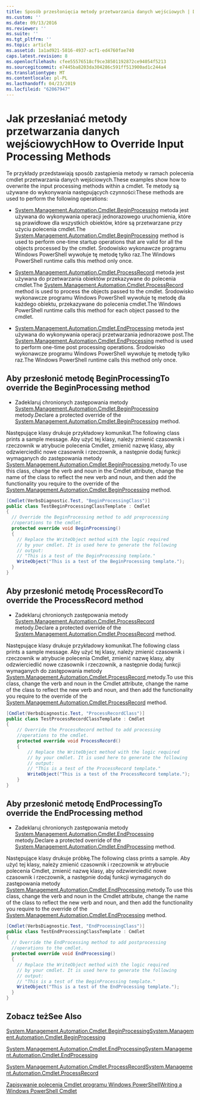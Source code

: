 ```yaml
---
title: Sposób przesłonięcia metody przetwarzania danych wejściowych | Dokumentacja firmy Microsoft
ms.custom: ''
ms.date: 09/13/2016
ms.reviewer: ''
ms.suite: ''
ms.tgt_pltfrm: ''
ms.topic: article
ms.assetid: 1a1ad921-5816-4937-acf1-ed4760fae740
caps.latest.revision: 8
ms.openlocfilehash: cfee55576518cf9ce38501192872ce94054f5213
ms.sourcegitcommit: e7445ba8203da304286c591ff513900ad1c244a4
ms.translationtype: MT
ms.contentlocale: pl-PL
ms.lasthandoff: 04/23/2019
ms.locfileid: "62067947"
---
```

# <a name="how-to-override-input-processing-methods"></a><span data-ttu-id="5613b-102">Jak przesłaniać metody przetwarzania danych wejściowych</span><span class="sxs-lookup"><span data-stu-id="5613b-102">How to Override Input Processing Methods</span></span>

<span data-ttu-id="5613b-103">Te przykłady przedstawiają sposób zastąpienia metody w ramach polecenia cmdlet przetwarzania danych wejściowych.</span><span class="sxs-lookup"><span data-stu-id="5613b-103">These examples show how to overwrite the input processing methods within a cmdlet.</span></span> <span data-ttu-id="5613b-104">Te metody są używane do wykonywania następujących czynności:</span><span class="sxs-lookup"><span data-stu-id="5613b-104">These methods are used to perform the following operations:</span></span>

- <span data-ttu-id="5613b-105">[System.Management.Automation.Cmdlet.BeginProcessing](/dotnet/api/System.Management.Automation.Cmdlet.BeginProcessing) metoda jest używana do wykonywania operacji jednorazowego uruchomienia, które są prawidłowe dla wszystkich obiektów, które są przetwarzane przy użyciu polecenia cmdlet.</span><span class="sxs-lookup"><span data-stu-id="5613b-105">The [System.Management.Automation.Cmdlet.BeginProcessing](/dotnet/api/System.Management.Automation.Cmdlet.BeginProcessing) method is used to perform one-time startup operations that are valid for all the objects processed by the cmdlet.</span></span> <span data-ttu-id="5613b-106">Środowisko wykonawcze programu Windows PowerShell wywołuje tę metodę tylko raz.</span><span class="sxs-lookup"><span data-stu-id="5613b-106">The Windows PowerShell runtime calls this method only once.</span></span>

- <span data-ttu-id="5613b-107">[System.Management.Automation.Cmdlet.ProcessRecord](/dotnet/api/System.Management.Automation.Cmdlet.ProcessRecord) metoda jest używana do przetwarzania obiektów przekazywane do polecenia cmdlet.</span><span class="sxs-lookup"><span data-stu-id="5613b-107">The [System.Management.Automation.Cmdlet.ProcessRecord](/dotnet/api/System.Management.Automation.Cmdlet.ProcessRecord) method is used to process the objects passed to the cmdlet.</span></span> <span data-ttu-id="5613b-108">Środowisko wykonawcze programu Windows PowerShell wywołuje tę metodę dla każdego obiektu, przekazywane do polecenia cmdlet.</span><span class="sxs-lookup"><span data-stu-id="5613b-108">The Windows PowerShell runtime calls this method for each object passed to the cmdlet.</span></span>

- <span data-ttu-id="5613b-109">[System.Management.Automation.Cmdlet.EndProcessing](/dotnet/api/System.Management.Automation.Cmdlet.EndProcessing) metoda jest używana do wykonywania operacji przetwarzania jednorazowe post.</span><span class="sxs-lookup"><span data-stu-id="5613b-109">The [System.Management.Automation.Cmdlet.EndProcessing](/dotnet/api/System.Management.Automation.Cmdlet.EndProcessing) method is used to perform one-time post processing operations.</span></span> <span data-ttu-id="5613b-110">Środowisko wykonawcze programu Windows PowerShell wywołuje tę metodę tylko raz.</span><span class="sxs-lookup"><span data-stu-id="5613b-110">The Windows PowerShell runtime calls this method only once.</span></span>

## <a name="to-override-the-beginprocessing-method"></a><span data-ttu-id="5613b-111">Aby przesłonić metodę BeginProcessing</span><span class="sxs-lookup"><span data-stu-id="5613b-111">To override the BeginProcessing method</span></span>

- <span data-ttu-id="5613b-112">Zadeklaruj chronionych zastępowania metody [System.Management.Automation.Cmdlet.BeginProcessing](/dotnet/api/System.Management.Automation.Cmdlet.BeginProcessing) metody.</span><span class="sxs-lookup"><span data-stu-id="5613b-112">Declare a protected override of the [System.Management.Automation.Cmdlet.BeginProcessing](/dotnet/api/System.Management.Automation.Cmdlet.BeginProcessing) method.</span></span>

<span data-ttu-id="5613b-113">Następujące klasy drukuje przykładowy komunikat.</span><span class="sxs-lookup"><span data-stu-id="5613b-113">The following class prints a sample message.</span></span> <span data-ttu-id="5613b-114">Aby użyć tej klasy, należy zmienić czasownik i rzeczownik w atrybucie polecenia Cmdlet, zmienić nazwę klasy, aby odzwierciedlić nowe czasownik i rzeczownik, a następnie dodaj funkcji wymaganych do zastępowania metody [System.Management.Automation.Cmdlet.BeginProcessing ](/dotnet/api/System.Management.Automation.Cmdlet.BeginProcessing) metody.</span><span class="sxs-lookup"><span data-stu-id="5613b-114">To use this class, change the verb and noun in the Cmdlet attribute, change the name of the class to reflect the new verb and noun, and then add the functionality you require to the override of the [System.Management.Automation.Cmdlet.BeginProcessing](/dotnet/api/System.Management.Automation.Cmdlet.BeginProcessing) method.</span></span>

```csharp
[Cmdlet(VerbsDiagnostic.Test, "BeginProcessingClass")]
public class TestBeginProcessingClassTemplate : Cmdlet
{
  // Override the BeginProcessing method to add preprocessing
  //operations to the cmdlet.
  protected override void BeginProcessing()
  {
    // Replace the WriteObject method with the logic required
    // by your cmdlet. It is used here to generate the following
    // output:
    // "This is a test of the BeginProcessing template."
    WriteObject("This is a test of the BeginProcessing template.");
  }
}
```

## <a name="to-override-the-processrecord-method"></a><span data-ttu-id="5613b-115">Aby przesłonić metodę ProcessRecord</span><span class="sxs-lookup"><span data-stu-id="5613b-115">To override the ProcessRecord method</span></span>

- <span data-ttu-id="5613b-116">Zadeklaruj chronionych zastępowania metody [System.Management.Automation.Cmdlet.ProcessRecord](/dotnet/api/System.Management.Automation.Cmdlet.ProcessRecord) metody.</span><span class="sxs-lookup"><span data-stu-id="5613b-116">Declare a protected override of the [System.Management.Automation.Cmdlet.ProcessRecord](/dotnet/api/System.Management.Automation.Cmdlet.ProcessRecord) method.</span></span>

<span data-ttu-id="5613b-117">Następujące klasy drukuje przykładowy komunikat.</span><span class="sxs-lookup"><span data-stu-id="5613b-117">The following class prints a sample message.</span></span> <span data-ttu-id="5613b-118">Aby użyć tej klasy, należy zmienić czasownik i rzeczownik w atrybucie polecenia Cmdlet, zmienić nazwę klasy, aby odzwierciedlić nowe czasownik i rzeczownik, a następnie dodaj funkcji wymaganych do zastępowania metody [System.Management.Automation.Cmdlet.ProcessRecord ](/dotnet/api/System.Management.Automation.Cmdlet.ProcessRecord) metody.</span><span class="sxs-lookup"><span data-stu-id="5613b-118">To use this class, change the verb and noun in the Cmdlet attribute, change the name of the class to reflect the new verb and noun, and then add the functionality you require to the override of the [System.Management.Automation.Cmdlet.ProcessRecord](/dotnet/api/System.Management.Automation.Cmdlet.ProcessRecord) method.</span></span>

```csharp
[Cmdlet(VerbsDiagnostic.Test, "ProcessRecordClass")]
public class TestProcessRecordClassTemplate : Cmdlet
{
    // Override the ProcessRecord method to add processing
    //operations to the cmdlet.
    protected override void ProcessRecord()
    {
        // Replace the WriteObject method with the logic required
        // by your cmdlet. It is used here to generate the following
        // output:
        // "This is a test of the ProcessRecord template."
        WriteObject("This is a test of the ProcessRecord template.");
    }
}

```

## <a name="to-override-the-endprocessing-method"></a><span data-ttu-id="5613b-119">Aby przesłonić metodę EndProcessing</span><span class="sxs-lookup"><span data-stu-id="5613b-119">To override the EndProcessing method</span></span>

- <span data-ttu-id="5613b-120">Zadeklaruj chronionych zastępowania metody [System.Management.Automation.Cmdlet.EndProcessing](/dotnet/api/System.Management.Automation.Cmdlet.EndProcessing) metody.</span><span class="sxs-lookup"><span data-stu-id="5613b-120">Declare a protected override of the [System.Management.Automation.Cmdlet.EndProcessing](/dotnet/api/System.Management.Automation.Cmdlet.EndProcessing) method.</span></span>

<span data-ttu-id="5613b-121">Następujące klasy drukuje próbkę.</span><span class="sxs-lookup"><span data-stu-id="5613b-121">The following class prints a sample.</span></span> <span data-ttu-id="5613b-122">Aby użyć tej klasy, należy zmienić czasownik i rzeczownik w atrybucie polecenia Cmdlet, zmienić nazwę klasy, aby odzwierciedlić nowe czasownik i rzeczownik, a następnie dodaj funkcji wymaganych do zastępowania metody [System.Management.Automation.Cmdlet.EndProcessing ](/dotnet/api/System.Management.Automation.Cmdlet.EndProcessing) metody.</span><span class="sxs-lookup"><span data-stu-id="5613b-122">To use this class, change the verb and noun in the Cmdlet attribute, change the name of the class to reflect the new verb and noun, and then add the functionality you require to the override of the [System.Management.Automation.Cmdlet.EndProcessing](/dotnet/api/System.Management.Automation.Cmdlet.EndProcessing) method.</span></span>

```csharp
[Cmdlet(VerbsDiagnostic.Test, "EndProcessingClass")]
public class TestEndProcessingClassTemplate : Cmdlet
{
  // Override the EndProcessing method to add postprocessing
  //operations to the cmdlet.
  protected override void EndProcessing()
  {
    // Replace the WriteObject method with the logic required
    // by your cmdlet. It is used here to generate the following
    // output:
    // "This is a test of the BeginProcessing template."
    WriteObject("This is a test of the EndProcessing template.");
  }
}
```

## <a name="see-also"></a><span data-ttu-id="5613b-123">Zobacz też</span><span class="sxs-lookup"><span data-stu-id="5613b-123">See Also</span></span>

[<span data-ttu-id="5613b-124">System.Management.Automation.Cmdlet.BeginProcessing</span><span class="sxs-lookup"><span data-stu-id="5613b-124">System.Management.Automation.Cmdlet.BeginProcessing</span></span>](/dotnet/api/System.Management.Automation.Cmdlet.BeginProcessing)

[<span data-ttu-id="5613b-125">System.Management.Automation.Cmdlet.EndProcessing</span><span class="sxs-lookup"><span data-stu-id="5613b-125">System.Management.Automation.Cmdlet.EndProcessing</span></span>](/dotnet/api/System.Management.Automation.Cmdlet.EndProcessing)

[<span data-ttu-id="5613b-126">System.Management.Automation.Cmdlet.ProcessRecord</span><span class="sxs-lookup"><span data-stu-id="5613b-126">System.Management.Automation.Cmdlet.ProcessRecord</span></span>](/dotnet/api/System.Management.Automation.Cmdlet.ProcessRecord)

[<span data-ttu-id="5613b-127">Zapisywanie polecenia Cmdlet programu Windows PowerShell</span><span class="sxs-lookup"><span data-stu-id="5613b-127">Writing a Windows PowerShell Cmdlet</span></span>](./writing-a-windows-powershell-cmdlet.md)
